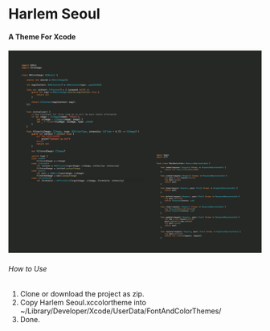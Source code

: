 # Harlem Seoul

#### A Theme For Xcode

#### ![Harlem Seoul](harlem_seoul.png)

###### How to Use

1. Clone or download the project as zip.
2. Copy Harlem Seoul.xccolortheme into ~/Library/Developer/Xcode/UserData/FontAndColorThemes/
3. Done.
